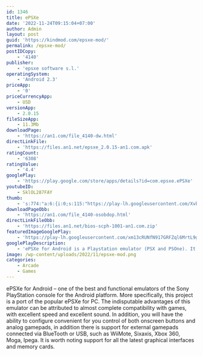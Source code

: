 ```yaml
---
id: 1346
title: ePSXe
date: '2022-11-24T09:15:04+07:00'
author: Admin
layout: post
guid: 'https://kindmod.com/epsxe-mod/'
permalink: /epsxe-mod/
postIDCopy:
    - '4140'
publisher:
    - 'epsxe software s.l.'
operatingSystem:
    - 'Android 2.3'
priceApp:
    - '0'
priceCurrencyApp:
    - USD
versionApp:
    - 2.0.15
fileSizeApp:
    - 11.3Mb
downloadPage:
    - 'https://an1.com/file_4140-dw.html'
directLinkFile:
    - 'https://files.an1.net/epsxe_2.0.15-an1.com.apk'
ratingCount:
    - '6308'
ratingValue:
    - '4.4'
googlePlay:
    - 'https://play.google.com/store/apps/details?id=com.epsxe.ePSXe'
youtubeID:
    - SklOL287FAY
thumb:
    - 's:774:"a:6:{i:0;s:115:"https://play-lh.googleusercontent.com/Xvbk-q_WjvFeN2rZQgNeBr7zinRrhOIkI8mDK-TkezceHDNYEFTZKYz_tMgifqAeVFs=w526-h296";i:1;s:115:"https://play-lh.googleusercontent.com/BxOresEa4XsCSc_LHA6p39pYY6_h1Y4HeGRd6WsXmS58ueonJV8gr-LMKAHndFoaPm0=w526-h296";i:2;s:116:"https://play-lh.googleusercontent.com/rQ6Lyuuog_Z4lgcf9ZQwYuQwlnZ1HapfYE3i5OESooUv7SiNj-mXQJqirE6I-a0NoGxP=w526-h296";i:3;s:115:"https://play-lh.googleusercontent.com/J_aAV2hJQ2cZsNuKC-0cCbGcbPxBQiC5_mr4RRKbrYwjWy3jrFb-9GwCF6J2hsgoXuU=w526-h296";i:4;s:115:"https://play-lh.googleusercontent.com/1OYto1sZMQYWTPKYmNJT4jESJqLIDpxC5CqAYXtvUb61irstDTp_3TQnbJpc5Wh55Ts=w526-h296";i:5;s:114:"https://play-lh.googleusercontent.com/TJNlY0LLMoDFA9xOm_IwFVwNOQEQEI0hFhQwtvvh749v5lDAdBG8oNaTt0xFtf_gZw=w526-h296";}";'
downloadPageObb:
    - 'https://an1.com/file_4140-osobdop.html'
directLinkFileObb:
    - 'https://files.an1.net/bios-scph-1001-an1.com.zip'
featuredImageGooglePlay:
    - 'https://play-lh.googleusercontent.com/xm13cRUNfN917GRFZql6MrtL9gDYvvoj1kINpZyFNadRAGbDmrK8gB5V-PvuhtvBmA'
googlePlayDescription:
    - 'ePSXe for Android is a Playstation emulator (PSX and PSOne). It is a port of the famous ePSXe for PC. ePSXe provides very high compatibility (>99%), good speed, and accurate sound. It is designed for smartphones and tablets, (for 1-4 players) including a fun 2 players option with split screen mode. It includes virtual touchscreen pad support, hardware buttons mapping (Xperia Play, phones with keyboard or gamepad, external gamepads bluetooth or USB such as WiiMote, Sixaxis, Xbox 360, Moga, Ipega) and analog sticks. ePSXe includes native support for ARM and Intel Atom X86.ePSXe supports HD enhanced graphics including 2x/4x software renderer and two OpenGL renderers, cheat codes as well as savestates and memcards compatibility with the PC version.More info: http://epsxe.com/android/.'
image: /wp-content/uploads/2022/11/epsxe-mod.png
categories:
    - Arcade
    - Games
---
```


ePSXe for Android – one of the best and functional emulators of the Sony PlayStation console for the Android platform. More specifically, this project is a port of the popular ePSXe for PC. The indisputable advantages of this emulator can be attributed to almost complete compatibility with games, with excellent speed and excellent sound. In addition, you will have the ability to configure convenient for you control of both onscreen buttons and analog gamepads, in addition there is support for external gamepads connected via BlueTooth or USB, such as WiiMote, Sixaxis, Xbox 360, Moga, Ipega. It is worth noting support for all the latest graphical interfaces and memory cards.